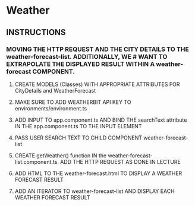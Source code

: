 # Weather
## INSTRUCTIONS
### MOVING THE HTTP REQUEST AND THE CITY DETAILS TO THE weather-forecast-list.  ADDITIONALLY, WE # WANT TO EXTRAPOLATE THE DISPLAYED RESULT WITHIN A weather-forecast COMPONENT.

1. CREATE MODELS (Classes) WITH APPROPRIATE ATTRIBUTES FOR CityDetails and WeatherForecast

2. MAKE SURE TO ADD WEATHERBIT API KEY TO environments/environment.ts

3. ADD INPUT TO app.component.ts AND BIND THE searchText attribute IN THE app.component.ts TO
   THE INPUT ELEMENT

4. PASS USER SEARCH TEXT TO CHILD COMPONENT weather-forecast-list

5. CREATE getWeather() function IN the weather-forecast-list.component.ts.  ADD THE HTTP 
   REQUEST AS DONE IN LECTURE

6. ADD HTML TO THE weather-forecast.html TO DISPLAY A WEATHER FORECAST RESULT

7. ADD AN ITERATOR TO weather-forecast-list AND DISPLAY EACH WEATHER
   FORECAST RESULT <app-weather-forecast>
